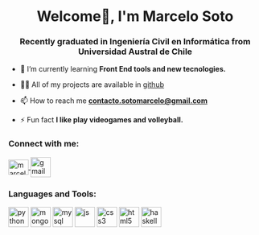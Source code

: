 <h1 align="center">Welcome👋, I'm Marcelo Soto</h1>
<h3 align="center">Recently graduated in Ingeniería Civil en Informática from Universidad Austral de Chile</h3>

- 🌱 I’m currently learning **Front End tools and new tecnologies.**

- 👨‍💻 All of my projects are available in [github](https://github.com/sotomarcelo?tab=repositories)

- 📫 How to reach me **contacto.sotomarcelo@gmail.com**

- ⚡ Fun fact **I like play videogames and volleyball.**

<h3 align="left">Connect with me:</h3>
<p align="left">
<a href="https://linkedin.com/in/marcelo soto barria" target="blank"><img align="center" src="https://raw.githubusercontent.com/rahuldkjain/github-profile-readme-generator/master/src/images/icons/Social/linked-in-alt.svg" alt="marcelo soto barria" height="30" width="40"/</a>
<a href="mailto:contacto.sotomarcelo@gmail.com" target="blank"> <img align="center" src="https://upload.wikimedia.org/wikipedia/commons/7/7e/Gmail_icon_%282020%29.svg" alt="gmail" width="40" height="40"/></a>
</p>

<h3 align="left">Languages and Tools:</h3>
<p align="left"> 
    <img src="https://cdn.jsdelivr.net/gh/devicons/devicon@latest/icons/python/python-original.svg" alt="python" width="40" height="40"/>
    <img src="https://cdn.jsdelivr.net/gh/devicons/devicon@latest/icons/mongodb/mongodb-original.svg" alt="mongodb" width="40" height="40"/> 
    <img src="https://cdn.jsdelivr.net/gh/devicons/devicon@latest/icons/mysql/mysql-original.svg" alt="mysql" width="40" height="40"/> 
    <img src="https://cdn.jsdelivr.net/gh/devicons/devicon@latest/icons/javascript/javascript-original.svg" alt="js" width="40" height="40"/>
    <img src="https://cdn.jsdelivr.net/gh/devicons/devicon@latest/icons/css3/css3-plain.svg" alt="css3" width="40" height="40"/> 
    <img src="https://cdn.jsdelivr.net/gh/devicons/devicon@latest/icons/html5/html5-plain.svg" alt="html5" width="40" height="40"/> 
    <img src="https://cdn.jsdelivr.net/gh/devicons/devicon@latest/icons/haskell/haskell-original.svg" alt="haskell" width="40" height="40"/> 
</p>
